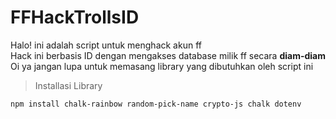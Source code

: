 # FFHackTrollsID

Halo! ini adalah script untuk menghack akun ff  
Hack ini berbasis ID dengan mengakses database milik ff secara __diam-diam__  
Oi ya jangan lupa untuk memasang library yang dibutuhkan oleh script ini  

> Installasi Library  
```sh
npm install chalk-rainbow random-pick-name crypto-js chalk dotenv
```

